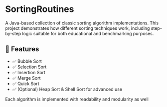    # SortingRoutines 

A Java-based collection of classic sorting algorithm implementations. This project demonstrates how different sorting techniques work, including step-by-step logic suitable for both educational and benchmarking purposes.

## 🚀 Features    
   
- ✅ Bubble Sort  
- ✅ Selection Sort    
- ✅ Insertion Sort         
- ✅ Merge Sort          
- ✅ Quick Sort   
- ✅ (Optional) Heap Sort & Shell Sort for advanced use      
       
Each algorithm is implemented with readability and modularity as well           
         
   
         
      
       
    
      
     
  
   
 
